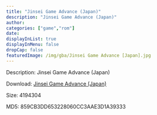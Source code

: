 ```yaml
---
title: "Jinsei Game Advance (Japan)"
description: "Jinsei Game Advance (Japan)"
author: 
categories: ["game","rom"]
date: 
displayInList: true
displayInMenu: false
dropCap: false
featuredImage: /img/gba/Jinsei Game Advance [Japan].jpg
---
```


Description: Jinsei Game Advance (Japan)

Download: <a style="text-decoration:underline;" href="https://mega.nz/#!ibJghCAY!cdfUXI65UV4I96EImSGwxRT-vff7_pJgozeWJfTovV4" target = "_blank" rel = "nofollow" > Jinsei Game Advance (Japan)</a>

Size: 4194304

MD5: 859CB3DD653228060CC3AAE3D1A39333

